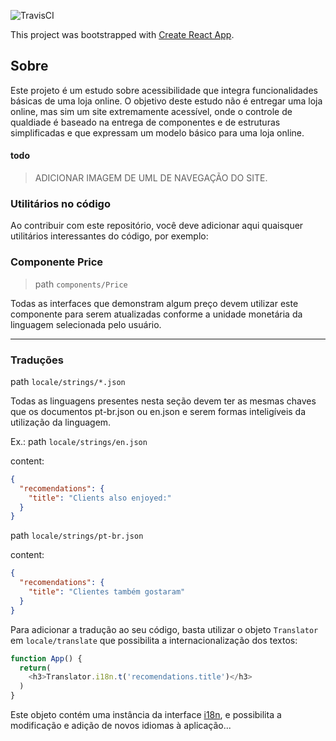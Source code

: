 ![TravisCI](https://travis-ci.com/githiago-f/e-coffee-frontend.svg?branch=master)

This project was bootstrapped with [Create React App](https://github.com/facebook/create-react-app).

## Sobre

Este projeto é um estudo sobre acessibilidade que integra funcionalidades básicas de uma loja online. O objetivo deste estudo não é entregar uma loja online, mas sim um site extremamente acessível, onde o controle de qualdiade é baseado na entrega de componentes e de estruturas simplificadas e que expressam um modelo básico para uma loja online.

#### todo 
> ADICIONAR IMAGEM DE UML DE NAVEGAÇÃO DO SITE.

### Utilitários no código

Ao contribuir com este repositório, você deve adicionar aqui quaisquer utilitários interessantes do código, por exemplo:

### Componente Price 

> path `components/Price` 

Todas as interfaces que demonstram algum preço devem utilizar este componente para serem atualizadas conforme a unidade monetária da linguagem selecionada pelo usuário.

---

### Traduções

path `locale/strings/*.json` 

Todas as linguagens presentes nesta seção devem ter as mesmas chaves que os documentos pt-br.json ou en.json e serem formas inteligíveis da utilização da linguagem.

Ex.: 
path `locale/strings/en.json`

content:
```json
{
  "recomendations": {
    "title": "Clients also enjoyed:"
  }
}
```

path `locale/strings/pt-br.json`

content: 
```json
{
  "recomendations": {
    "title": "Clientes também gostaram"
  }
}
```

Para adicionar a tradução ao seu código, basta utilizar o objeto `Translator` em `locale/translate` que possibilita a internacionalização dos textos:

```TypeScript
function App() {
  return(
    <h3>Translator.i18n.t('recomendations.title')</h3>
  )
}
```

Este objeto contém uma instância da interface [i18n](http://i18njs.com/), e possibilita a modificação e adição de novos idiomas à aplicação...










